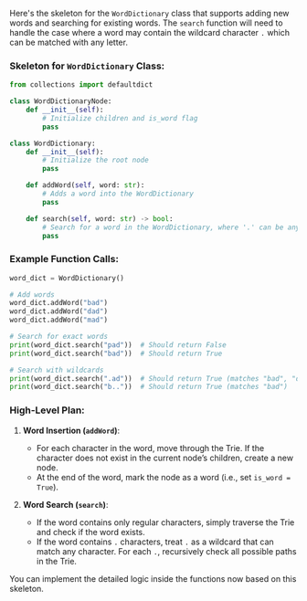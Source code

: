 Here's the skeleton for the `WordDictionary` class that supports adding new words and searching for existing words. The `search` function will need to handle the case where a word may contain the wildcard character `.` which can be matched with any letter.

### Skeleton for `WordDictionary` Class:

```python
from collections import defaultdict

class WordDictionaryNode:
    def __init__(self):
        # Initialize children and is_word flag
        pass

class WordDictionary:
    def __init__(self):
        # Initialize the root node
        pass

    def addWord(self, word: str):
        # Adds a word into the WordDictionary
        pass

    def search(self, word: str) -> bool:
        # Search for a word in the WordDictionary, where '.' can be any letter
        pass
```

### Example Function Calls:

```python
word_dict = WordDictionary()

# Add words
word_dict.addWord("bad")
word_dict.addWord("dad")
word_dict.addWord("mad")

# Search for exact words
print(word_dict.search("pad"))  # Should return False
print(word_dict.search("bad"))  # Should return True

# Search with wildcards
print(word_dict.search(".ad"))  # Should return True (matches "bad", "dad", or "mad")
print(word_dict.search("b.."))  # Should return True (matches "bad")
```

### High-Level Plan:

1. **Word Insertion (`addWord`)**:
   - For each character in the word, move through the Trie. If the character does not exist in the current node’s children, create a new node.
   - At the end of the word, mark the node as a word (i.e., set `is_word = True`).

2. **Word Search (`search`)**:
   - If the word contains only regular characters, simply traverse the Trie and check if the word exists.
   - If the word contains `.` characters, treat `.` as a wildcard that can match any character. For each `.`, recursively check all possible paths in the Trie.

You can implement the detailed logic inside the functions now based on this skeleton.
